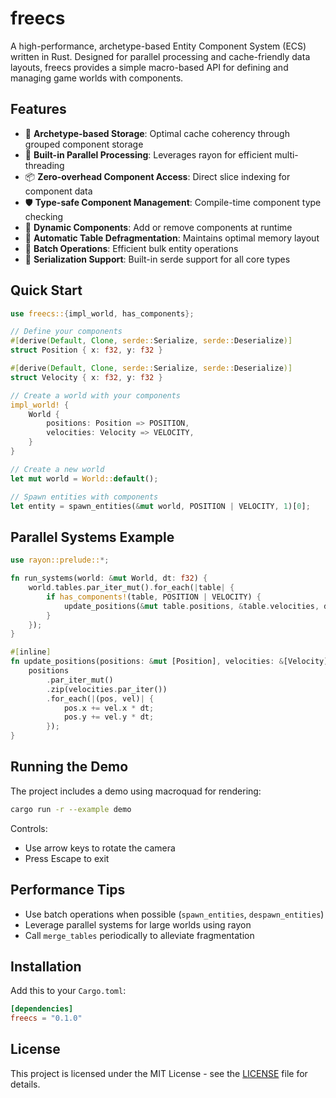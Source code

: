 # freecs

A high-performance, archetype-based Entity Component System (ECS) written in Rust. Designed for parallel processing and cache-friendly data layouts, freecs provides a simple macro-based API for defining and managing game worlds with components.

## Features

- 🚀 **Archetype-based Storage**: Optimal cache coherency through grouped component storage
- 🔄 **Built-in Parallel Processing**: Leverages rayon for efficient multi-threading
- 📦 **Zero-overhead Component Access**: Direct slice indexing for component data
- 🛡️ **Type-safe Component Management**: Compile-time component type checking
- 🔧 **Dynamic Components**: Add or remove components at runtime
- 🧹 **Automatic Table Defragmentation**: Maintains optimal memory layout
- 📝 **Batch Operations**: Efficient bulk entity operations
- 💾 **Serialization Support**: Built-in serde support for all core types

## Quick Start

```rust
use freecs::{impl_world, has_components};

// Define your components
#[derive(Default, Clone, serde::Serialize, serde::Deserialize)]
struct Position { x: f32, y: f32 }

#[derive(Default, Clone, serde::Serialize, serde::Deserialize)]
struct Velocity { x: f32, y: f32 }

// Create a world with your components
impl_world! {
    World {
        positions: Position => POSITION,
        velocities: Velocity => VELOCITY,
    }
}

// Create a new world
let mut world = World::default();

// Spawn entities with components
let entity = spawn_entities(&mut world, POSITION | VELOCITY, 1)[0];
```

## Parallel Systems Example

```rust
use rayon::prelude::*;

fn run_systems(world: &mut World, dt: f32) {
    world.tables.par_iter_mut().for_each(|table| {
        if has_components!(table, POSITION | VELOCITY) {
            update_positions(&mut table.positions, &table.velocities, dt);
        }
    });
}

#[inline]
fn update_positions(positions: &mut [Position], velocities: &[Velocity], dt: f32) {
    positions
        .par_iter_mut()
        .zip(velocities.par_iter())
        .for_each(|(pos, vel)| {
            pos.x += vel.x * dt;
            pos.y += vel.y * dt;
        });
}
```

## Running the Demo

The project includes a demo using macroquad for rendering:

```bash
cargo run -r --example demo
```

Controls:
- Use arrow keys to rotate the camera
- Press Escape to exit

## Performance Tips

- Use batch operations when possible (`spawn_entities`, `despawn_entities`)
- Leverage parallel systems for large worlds using rayon
- Call `merge_tables` periodically to alleviate fragmentation

## Installation

Add this to your `Cargo.toml`:

```toml
[dependencies]
freecs = "0.1.0"
```

## License

This project is licensed under the MIT License - see the [LICENSE](LICENSE) file for details.
